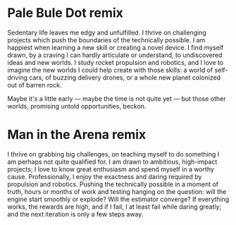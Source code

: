 # Pale Bule Dot remix
Sedentary life leaves me edgy and unfulfilled. I thrive on challenging projects which push the boundaries of the technically possible. I am happiest when learning a new skill or creating a novel device. I find myself drawn, by a craving I can hardly articulate or understand, to undiscovered ideas and new worlds. I study rocket propulsion and robotics, and I love to imagine the new worlds I could help create with those skills: a world of self-driving cars, of buzzing delivery drones, or a whole new planet colonized out of barren rock. 

Maybe it's a little early — maybe the time is not quite yet — but those other worlds, promising untold opportunities, beckon.

# Man in the Arena remix
I thrive on grabbing big challenges, on teaching myself to do something I am perhaps not quite qualified for. I am drawn to ambitious, high-impact projects; I love to know great enthusiasm and spend myself in a worthy cause. Professionally, I enjoy the exactness and daring required by propulsion and robotics. Pushing the technically possible in a moment of truth, hours or months of work and testing hanging on the question: will the engine start smoothly or explode? Will the estimator converge? If everything works, the rewards are high, and if I fail, I at least fail while daring greatly; and the next iteration is only a few steps away.
